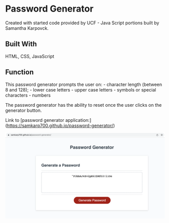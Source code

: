 # Password Generator
Created with started code provided by UCF - Java Script portions built by Samantha Karpovck. 

## Built With
HTML, CSS, JavaScript

## Function
This password generator prompts the user on: 
    - character length (between 8 and 128);
    - lower case letters
    - upper case letters
    - symbols or special characters
    - numbers

The password generator has the ability to reset once the user clicks on the generator button. 

Link to [password generator application:] (https://samkarp700.github.io/password-generator/)

![Password-Generator](./assets/images/Screen%20Shot%202022-06-26%20at%205.09.07%20PM.png)


